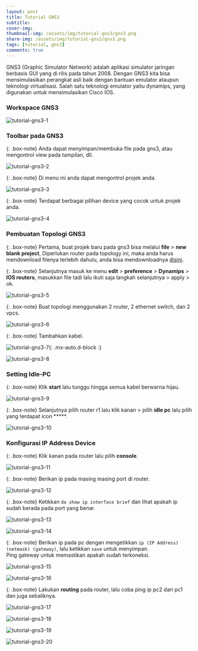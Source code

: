 ```yaml
---
layout: post
title: Tutorial GNS3
subtitle: 
cover-img: 
thumbnail-img: /assets/img/tutorial-gns3/gns3.png
share-img: /assets/img/tutorial-gns3/gns3.png
tags: [tutorial, gns3]
comments: true
---
```


GNS3 (Graphic Simulator Network) adalah aplikasi simulator jaringan berbasis GUI yang di rilis pada tahun 2008. Dengan GNS3 kita bisa mensimulasikan perangkat asli baik dengan bantuan emulator ataupun teknologi virtualisasi. Salah satu teknologi emulator yaitu dynamips, yang digunakan untuk mensimulasikan Cisco IOS.  

### Workspace GNS3

![tutorial-gns3-1](/assets/img/tutorial-gns3/tutorial-gns3-1.png)

### Toolbar pada GNS3

{: .box-note}
Anda dapat menyimpan/membuka file pada gns3, atau mengontrol view pada tampilan, dll.

![tutorial-gns3-2](/assets/img/tutorial-gns3/tutorial-gns3-2.png)

{: .box-note}
Di menu ini anda dapat mengontrol projek anda.

![tutorial-gns3-3](/assets/img/tutorial-gns3/tutorial-gns3-3.png)

{: .box-note}
Terdapat berbagai pilihan device yang cocok untuk projek anda.

![tutorial-gns3-4](/assets/img/tutorial-gns3/tutorial-gns3-4.png)

### Pembuatan Topologi GNS3

{: .box-note}
Pertama, buat projek baru pada gns3 bisa melalui **file** > **new blank project**,
Diperlukan router pada topology ini, maka anda harus mendownload filenya terlebih dahulu, anda bisa mendownloadnya [disini](https://semawur.com/3zkPJOA0).

{: .box-note}
Selanjutnya masuk ke menu **edit** > **preference** > **Dynamips** > **IOS routers**, masukkan file tadi lalu ikuti saja langkah selanjutnya > apply > ok.

![tutorial-gns3-5](/assets/img/tutorial-gns3/tutorial-gns3-5.png)

{: .box-note}
Buat topologi menggunakan 2 router, 2 ethernet switch, dan 2 vpcs.

![tutorial-gns3-6](/assets/img/tutorial-gns3/tutorial-gns3-6.png)

{: .box-note}
Tambahkan kabel.

![tutorial-gns3-7](/assets/img/tutorial-gns3/tutorial-gns3-7.png){: .mx-auto.d-block :}

![tutorial-gns3-8](/assets/img/tutorial-gns3/tutorial-gns3-8.png)

### Setting Idle-PC

{: .box-note}
Klik **start** lalu tunggu hingga semua kabel berwarna hijau.

![tutorial-gns3-9](/assets/img/tutorial-gns3/tutorial-gns3-9.png)

{: .box-note}
Selanjutnya pilih router r1 lalu klik kanan > pilih **idle pc** lalu pilih yang terdapat icon *****.

![tutorial-gns3-10](/assets/img/tutorial-gns3/tutorial-gns3-10.png)

### Konfigurasi IP Address Device

{: .box-note}
Klik kanan pada router lalu pilih **console**.

![tutorial-gns3-11](/assets/img/tutorial-gns3/tutorial-gns3-11.png)

{: .box-note}
Berikan ip pada masing masing port di router.

![tutorial-gns3-12](/assets/img/tutorial-gns3/tutorial-gns3-12.png)

{: .box-note}
Ketikkan `do show ip interface brief` dan lihat apakah ip sudah berada pada port yang benar.

![tutorial-gns3-13](/assets/img/tutorial-gns3/tutorial-gns3-13.png)

![tutorial-gns3-14](/assets/img/tutorial-gns3/tutorial-gns3-14.png)

{: .box-note}
Berikan ip pada pc dengan mengetikkan `ip (IP Address) (netmask) (gateway)`, lalu ketikkan `save` untuk menyimpan.  
Ping gateway untuk memastikan apakah sudah terkoneksi.

![tutorial-gns3-15](/assets/img/tutorial-gns3/tutorial-gns3-15.png)

![tutorial-gns3-16](/assets/img/tutorial-gns3/tutorial-gns3-16.png)

{: .box-note}
Lakukan **routing** pada router, lalu coba ping ip pc2 dari pc1 dan juga sebaliknya.

![tutorial-gns3-17](/assets/img/tutorial-gns3/tutorial-gns3-17.png)

![tutorial-gns3-18](/assets/img/tutorial-gns3/tutorial-gns3-18.png)

![tutorial-gns3-19](/assets/img/tutorial-gns3/tutorial-gns3-19.png)

![tutorial-gns3-20](/assets/img/tutorial-gns3/tutorial-gns3-20.png)

